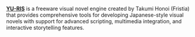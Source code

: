 [**YU-RIS**](https://en.wikipedia.org/wiki/YU-RIS) is a freeware visual novel engine created by Takumi Honoi (Fristia) that provides comprehensive tools for developing Japanese-style visual novels with support for advanced scripting, multimedia integration, and interactive storytelling features.
